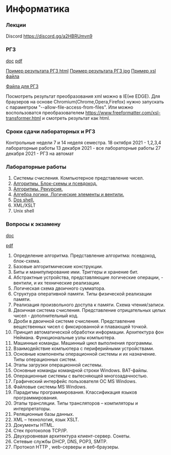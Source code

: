 Информатика
===========

### Лекции
Discord https://discord.gg/a2HBRUmvn9

### РГЗ
[doc](https://github.com/mironnsk/sibsuti/tree/master/rgz/rgz.docx)
[pdf](https://github.com/mironnsk/sibsuti/tree/master/rgz/rgz.pdf)

[Пример результата РГЗ html](https://github.com/mironnsk/sibsuti/tree/master/rgz/rgz.html)
[Пример результата РГЗ jpg](https://github.com/mironnsk/sibsuti/tree/master/rgz/rgz.jpg)
[Пример xsl файла](https://github.com/mironnsk/sibsuti/tree/master/rgz/rgz.xsl)

[Файла для РГЗ](https://github.com/mironnsk/sibsuti/tree/master/rgz/rgz.xml)

Посмотреть результат преобразования xml можно в IE(не EDGE).
Для браузеров на основе Chromium(Chrome,Opera,Firefox) нужно запускать с параметром "--allow-file-access-from-files".
Или можно воспользоватся преобразователем https://www.freeformatter.com/xsl-transformer.html и смотреть результат как html.

### Сроки сдачи лабораторных и РГЗ
Контрольные недели 7 и 14 неделя семестра.
18 октября 2021 - 1,2,3,4 лабораторные работы
13 декабря 2021 - все лабораторные работы
27 декабря 2021 - РГЗ на автомат

### Лабораторные работы
1. Системы счисления. Компьютерное представление чисел.
2. [Алгоритмы. Блок-схемы и псевдокод.](https://github.com/mironnsk/sibsuti/tree/master/lab2)
3. [Алгоритмы. Рекурсия.](https://github.com/mironnsk/sibsuti/tree/master/lab3)
4. [Алгебра логики. Логические элементы и вентили.](https://github.com/mironnsk/sibsuti/tree/master/lab4)
5. [Dos shell.](https://github.com/mironnsk/sibsuti/tree/master/lab5)
6. XML/XSLT
7. Unix shell

### Вопросы к экзамену
[doc](https://github.com/mironnsk/sibsuti/tree/master/exam/вопросы%20к%20экзамену.doc)

[pdf](https://github.com/mironnsk/sibsuti/tree/master/exam/вопросы%20к%20экзамену.pdf)


1. Определение алгоритма. Представление алгоритма: псевдокод, блок-схема. 
2. Базовые алгоритмические конструкции. 
3. Биты и манипулирование ими. Триггеры и хранение бит. 
4. Абстрактные устройства, представляющие логические операции, - вентили, и их технические реализации. 
5. Логическая схема двоичного сумматора. 
6. Структура оперативной памяти. Типы физической реализации памяти. 
7. Реализация произвольного доступа к памяти. Схема чтения/записи. 
8. Двоичная система счисления. Представление отрицательных целых чисел - дополнительный код. 
9. Дроби в двоичной системе счисления. Представление вещественных чисел с фиксированной и плавающей точкой. 
10. Принцип автоматической обработки информации. Архитектура фон Неймана. Функциональные узлы компьютера. 
11. Машинные команды. Машинный цикл выполнения программы. 
12. Взаимодействие компьютера с периферийными устройствами. 
13. Основные компоненты операционной системы и их назначение. Типы операционных систем. 
14. Этапы загрузки операционной системы. 
15. Основные команды командной строки Windows. BAT-файлы. 
16. Операционные системы с вытесняющей многозадачностью. 
17. Графический интерфейс пользователя ОС MS Windows. 
18. Файловые системы MS Windows. 
19. Парадигмы программирования. Классификация языков программирования. 
20. Этапы трансляции. Типы трансляторов – компиляторы и интерпретаторы. 
21. Реляционные базы данных. 
22. XML – технология, язык XSLT. 
23. Документы HTML. 
24. Стек протоколов TCP/IP. 
25. Двухуровневая архитектура клиент-сервер. Сокеты. 
26. Сетевые службы DHCP, DNS, POP3, SMTP. 
27. Протокол HTTP , web-серверы и веб-браузеры.
